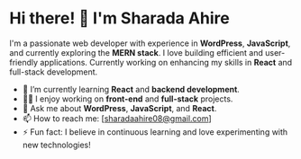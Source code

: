 # Hi there! 👋 I'm Sharada Ahire

I'm a passionate web developer with experience in **WordPress**, **JavaScript**, and currently exploring the **MERN stack**. I love building efficient and user-friendly applications. Currently working on enhancing my skills in **React** and full-stack development.

- 🌱 I’m currently learning **React** and **backend development**.
- 👨‍💻 I enjoy working on **front-end** and **full-stack** projects.
- 💬 Ask me about **WordPress**, **JavaScript**, and **React**.
- 📫 How to reach me: [sharadaahire08@gmail.com]
- ⚡ Fun fact: I believe in continuous learning and love experimenting with new technologies!

